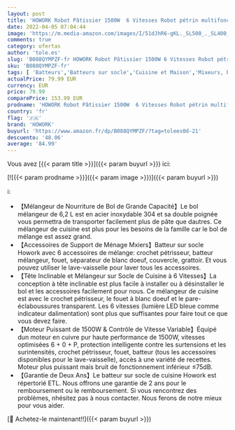 ```yaml
---
layout: post
title: 'HOWORK Robot Pâtissier 1500W  6 Vitesses Robot pétrin multifonction avec Bol 6.2L  Batteur  Fouet  Crochet  Robot de cuisine  6.2 L  noir '
date: 2022-04-05 07:04:44
image: 'https://m.media-amazon.com/images/I/51dJhR6-gKL._SL500_._SL400_.jpg'
comments: true
category: ofertas
author: 'tole.es'
slug: 'B088QYMPZF-fr HOWORK Robot Pâtissier 1500W 6 Vitesses Robot pétrin...'
sku: 'B088QYMPZF-fr'
tags: [ 'Batteurs','Batteurs sur socle','Cuisine et Maison','Mixeurs, batteurs et robots multifonctions','Petit électroménager','howork', ]
actualPrice: 79.99 EUR
currency: EUR
price: 79.99
comparePrice: 153.99 EUR
prodname: 'HOWORK Robot Pâtissier 1500W  6 Vitesses Robot pétrin multifonction avec Bol 6.2L  Batteur  Fouet  Crochet  Robot de cuisine  6.2 L  noir '
country: 'fr'
flag: '🇫🇷'
brand: 'HOWORK'
buyurl: 'https://www.amazon.fr/dp/B088QYMPZF/?tag=tolees0d-21'
descuento: '48.06'
average: '84.99'
---
```


Vous avez [{{< param title >}}]({{< param buyurl >}}) ici:

[![{{< param prodname >}}]({{< param image >}})]({{< param buyurl >}})

ℹ️:

- 【Mélangeur de Nourriture de Bol de Grande Capacité】Le bol mélangeur de 6,2 L est en acier inoxydable 304 et sa double poignée vous permettra de transporter facilement plus de pâte que dautres. Ce mélangeur de cuisine est plus pour les besoins de la famille car le bol de mélange est assez grand.
- 【Accessoires de Support de Ménage Mxiers】Batteur sur socle Howork avec 6 accessoires de mélange: crochet pétrisseur, batteur mélangeur, fouet, séparateur de blanc doeuf, couvercle, grattoir. Et vous pouvez utiliser le lave-vaisselle pour laver tous les accessoires.
- 【Tête Inclinable et Mélangeur sur Socle de Cuisine à 6 Vitesses】La conception à tête inclinable est plus facile à installer ou à désinstaller le bol et les accessoires facilement pour nous. Ce mélangeur de cuisine est avec le crochet pétrisseur, le fouet à blanc doeuf et le pare-éclaboussures transparent. Les 6 vitesses (lumière LED bleue comme indicateur dalimentation) sont plus que suffisantes pour faire tout ce que vous devez faire.
- 【Moteur Puissant de 1500W & Contrôle de Vitesse Variable】Équipé dun moteur en cuivre pur haute performance de 1500W, vitesses optimisées 6 + 0 + P, protection intelligente contre les surtensions et les surintensités, crochet pétrisseur, fouet, batteur (tous les accessoires disponibles pour le lave-vaisselle), accès à une variété de recettes. Moteur plus puissant mais bruit de fonctionnement inférieur ≤75dB.
- 【Garantie de Deux Ans】Le batteur sur socle de cuisine Howork est répertorié ETL. Nous offrons une garantie de 2 ans pour le remboursement ou le remboursement. Si vous rencontrez des problèmes, nhésitez pas à nous contacter. Nous ferons de notre mieux pour vous aider.

[🛒 Achetez-le maintenant!!]({{< param buyurl >}})
